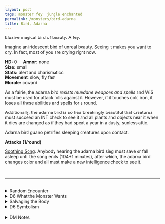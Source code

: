 ```yaml
---
layout: post
tags: monster fey  jungle enchanted
permalink: /monsters/bird-adarna
title: Bird, Adarna
---
```


Elusive magical bird of beauty. A fey.

Imagine an iridescent bird of unreal beauty. Seeing it makes you want to cry. In fact, most of you are crying right now.

**HD:** 0  &nbsp; &nbsp;  **Armor:** none <br>
**Size:** small <br>
**Stats:** alert and charismaticc <br>
**Movement:** slow, fly fast <br>
**Morale:** coward <br>

As a fairie, the adarna bird *resists mundane weapons and spells* and WIS must be used for attack rolls against it. However, if it touches cold iron, it loses all these abilities and spells for a round. 

Additionally, the adarna bird is so hearbreakingly beautiful that creatures must succeed an INT check to see it and all plants and objects near it when it dies are changed as if they had spent a year in a dusty, sunless attic. 

Adarna bird guano petrifies sleeping creatures upon contact.

**Attacks (1/round)**

<ins>Soothing Song</ins>. Anybody hearing the adarna bird sing must save or fall asleep until the song ends (1D4+1 minutes), after which, the adarna bird changes color and all must make a new intelligence check to see it.

<br>

---

<br> 

<details markdown="1">
<summary>Random Encounter</summary>

1. **Monster:** 1 adarna bird.
1. **Lair:** A human-sized magnificent lyre-shaped nest made of woven gold flowers. Coins and shiny, delicate trinkets are set in a perfect circle in the nest’s opening. Passing through the opening cleans as if taking a perfumed bath, but the next time a trespasser sleeps, they will dream of the adarna song, only waking up 1D6 days later. <br>	&nbsp; OR <br>	**Omen:** You hear a heartbreakingly beautiful bird song, your eyes starts to grow heavy. See *soothing song* ability.
1. **Spoor:** One broken iridescent feather only visible to creatures with more than 5 intelligence.
1. **Tracks:** Two joyful notes resonate far in a random direction.
1. **Trace:** A person (D4 1:Artist, 2:Noble, 3:Child, 4:Ettercap) arrives with legends of the bird. They are escorted by a (D4 1:Veteran Game Hunter, 2:Local Guide, 3:Oneirologist, 4:Pet).
1. **Trace:** A person petrified while napping. A small stain of dried guano on their forehead.

</details>

<details markdown="1">
<summary>D6 What the Monster Wants </summary>

1. Decorate the place with fresh flowers, only for them to die before the task is complete.
1. To be captured by an impossibly good person.
1. Transition through all the colors.
1. Clean the area completely.
1. Freeze in time a person at its beauty peak.
1. Sing a duet that matches its beauty.

</details>

<details markdown="1">
<summary>Salvaging the Body</summary>
  
A quill made of an adarna bird feather is prized by wizards who can use it to scribe a new spell with the word *chromatic*.

Collecting adarna bird guano is hard, but the substance is also powerful and precious. Fresh adarna bird’s guano petrifies sleeping creatures upon contact.

<span class="alchemy">**Adarna Guano.** Petrifies a sleeping creature upon contact with their bare skin.</span>

</details>

<details markdown="1">
<summary>D6 Symbolism</summary>

In local cultures the adarna bird is a symbol of ...

1. Beauty
1. Moral Worth
1. Goodness
1. Superficiality
1. Perfection
1. Sacred 

</details>

<br>

<details markdown="1">
<summary>DM Notes</summary>
  
*The adarna bird appears in the Filipino epic poem of the same name by José de la Cruz. [Richard J. Leblanc Jr](http://savevsdragon.blogspot.com/)'s adaptation in the [Creature Compendium](https://www.drivethrurpg.com/product/147588/CC1-Creature-Compendium) is very close to the original. For my version, I removed the piercing shriek (too violent for a creature of beauty), made it a fey, and more importantly, added the petrifying shit back from the original story, because it's hilarious. — SaltyGoo*

</details>
